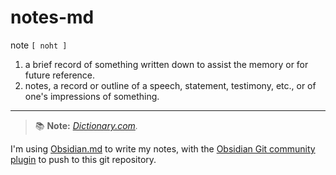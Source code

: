 # notes-md

note `[ noht ]`

 1. a brief record of something written down to assist the memory or for future reference.
 2. notes, a record or outline of a speech, statement, testimony, etc., or of one's impressions of something.

---
> :books: **Note:** *[Dictionary.com](https://www.dictionary.com/browse/note).*

I'm using [Obsidian.md](https://obsidian.md/) to write my notes, with the [Obsidian Git community plugin](https://github.com/denolehov/obsidian-git) to push to this git repository.
